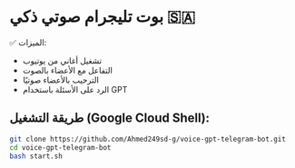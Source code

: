 # بوت تليجرام صوتي ذكي 🇸🇦

✅ الميزات:
- تشغيل أغاني من يوتيوب
- التفاعل مع الأعضاء بالصوت
- الترحيب بالأعضاء صوتيًا
- الرد على الأسئلة باستخدام GPT

## طريقة التشغيل (Google Cloud Shell):
```bash
git clone https://github.com/Ahmed249sd-g/voice-gpt-telegram-bot.git
cd voice-gpt-telegram-bot
bash start.sh
```
